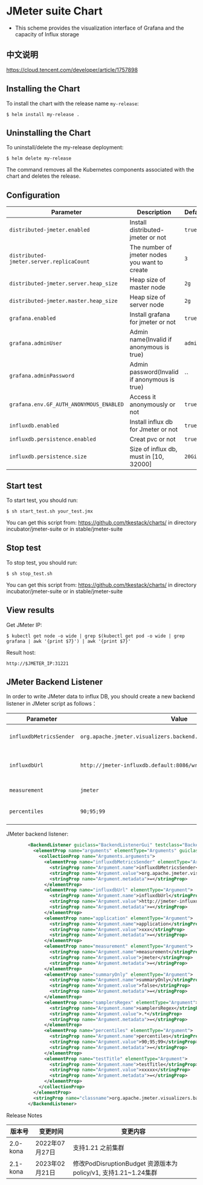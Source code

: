 
# JMeter suite Chart

* This scheme provides the visualization interface of Grafana and the capacity of Influx storage

## 中文说明
https://cloud.tencent.com/developer/article/1757898

## Installing the Chart

To install the chart with the release name `my-release`:

```shell script
$ helm install my-release .
```



## Uninstalling the Chart

To uninstall/delete the my-release deployment:

```shell script
$ helm delete my-release
```

The command removes all the Kubernetes components associated with the chart and deletes the release.



## Configuration

| Parameter                                 | Description                                   | Default                                                 |
|-------------------------------------------|-----------------------------------------------|---------------------------------------------------------|
| `distributed-jmeter.enabled`              | Install distributed-jmeter or not             | `true`                                                  |
| `distributed-jmeter.server.replicaCount`  | The number of jmeter nodes you want to create | `3`                                                     |
| `distributed-jmeter.server.heap_size`     | Heap size of master node                      | `2g`                                                    |
| `distributed-jmeter.master.heap_size`     | Heap size of server node                      | `2g`                                                    |
| `grafana.enabled`                         | Install grafana for jmeter or not             | `true`                                                  |
| `grafana.adminUser`                       | Admin name(Invalid if anonymous is true)      | `admin`                                                 |
| `grafana.adminPassword`                   | Admin password(Invalid if anonymous is true)  | ``                                                      |
| `grafana.env.GF_AUTH_ANONYMOUS_ENABLED`   | Access it anonymously or not                  | `true`                                                  |
| `influxdb.enabled`                        | Install influx db for Jmeter or not           | `true`                                                  |
| `influxdb.persistence.enabled`            | Creat pvc or not                              | `true`                                                  |
| `influxdb.persistence.size`               | Size of influx db, must in [10, 32000]        | `20Gi`                                                  |



## Start test
To start test, you should run:
```shell script
$ sh start_test.sh your_test.jmx
```
You can get this script from: https://github.com/tkestack/charts/ in directory incubator/jmeter-suite or in stable/jmeter-suite


## Stop test
To stop test, you should run:
```shell script
$ sh stop_test.sh
```
You can get this script from: https://github.com/tkestack/charts/ in directory incubator/jmeter-suite or in stable/jmeter-suite


## View results
Get JMeter IP:
```shell script
$ kubectl get node -o wide | grep $(kubectl get pod -o wide | grep grafana | awk '{print $7}') | awk '{print $7}'
```

Result host:
```
http://$JMETER_IP:31221
```


## JMeter Backend Listener
In order to write JMeter data to influx DB, you should create a new backend listener in JMeter script as follows：

| Parameter                    | Value                                                               | Description                                             |
|------------------------------|---------------------------------------------------------------------|---------------------------------------------------------|
| `influxdbMetricsSender`      | `org.apache.jmeter.visualizers.backend.influxdb.HttpMetricsSender`  | Influx component for JMeter                             |
| `influxdbUrl`                | `http://jmeter-influxdb.default:8086/write?db=jmeter`               | Influx DB host, "default" is namespace                  |
| `measurement`                | `jmeter`                                                            | Measurement name                                        |
| `percentiles`                | `90;95;99`                                                          | Time consumption statistics                             |

JMeter backend listener:
```xml
        <BackendListener guiclass="BackendListenerGui" testclass="BackendListener" testname="Backend Listener" enabled="true">
          <elementProp name="arguments" elementType="Arguments" guiclass="ArgumentsPanel" testclass="Arguments" enabled="true">
            <collectionProp name="Arguments.arguments">
              <elementProp name="influxdbMetricsSender" elementType="Argument">
                <stringProp name="Argument.name">influxdbMetricsSender</stringProp>
                <stringProp name="Argument.value">org.apache.jmeter.visualizers.backend.influxdb.HttpMetricsSender</stringProp>
                <stringProp name="Argument.metadata">=</stringProp>
              </elementProp>
              <elementProp name="influxdbUrl" elementType="Argument">
                <stringProp name="Argument.name">influxdbUrl</stringProp>
                <stringProp name="Argument.value">http://jmeter-influxdb.default:8086/write?db=jmeter</stringProp>
                <stringProp name="Argument.metadata">=</stringProp>
              </elementProp>
              <elementProp name="application" elementType="Argument">
                <stringProp name="Argument.name">application</stringProp>
                <stringProp name="Argument.value">xxx</stringProp>
                <stringProp name="Argument.metadata">=</stringProp>
              </elementProp>
              <elementProp name="measurement" elementType="Argument">
                <stringProp name="Argument.name">measurement</stringProp>
                <stringProp name="Argument.value">jmeter</stringProp>
                <stringProp name="Argument.metadata">=</stringProp>
              </elementProp>
              <elementProp name="summaryOnly" elementType="Argument">
                <stringProp name="Argument.name">summaryOnly</stringProp>
                <stringProp name="Argument.value">false</stringProp>
                <stringProp name="Argument.metadata">=</stringProp>
              </elementProp>
              <elementProp name="samplersRegex" elementType="Argument">
                <stringProp name="Argument.name">samplersRegex</stringProp>
                <stringProp name="Argument.value">.*</stringProp>
                <stringProp name="Argument.metadata">=</stringProp>
              </elementProp>
              <elementProp name="percentiles" elementType="Argument">
                <stringProp name="Argument.name">percentiles</stringProp>
                <stringProp name="Argument.value">90;95;99</stringProp>
                <stringProp name="Argument.metadata">=</stringProp>
              </elementProp>
              <elementProp name="testTitle" elementType="Argument">
                <stringProp name="Argument.name">testTitle</stringProp>
                <stringProp name="Argument.value">xxxxx</stringProp>
                <stringProp name="Argument.metadata">=</stringProp>
              </elementProp>
            </collectionProp>
          </elementProp>
          <stringProp name="classname">org.apache.jmeter.visualizers.backend.influxdb.InfluxdbBackendListenerClient</stringProp>
        </BackendListener>
```

Release Notes

|  版本号     |    变更时间     |    变更内容   |
|  ---------  | ---------------|--------------|
| 2.0-kona    | 2022年07月27日 |  支持1.21 之前集群|
| 2.1-kona    | 2023年02月21日 |  修改PodDisruptionBudget 资源版本为policy/v1, 支持1.21~1.24集群| 

